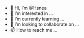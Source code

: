 - 👋 Hi, I’m @Hsnea
- 👀 I’m interested in ...
- 🌱 I’m currently learning ...
- 💞️ I’m looking to collaborate on ...
- 📫 How to reach me ...

<!---
Hsnea/Hsnea is a ✨ special ✨ repository because its `README.md` (this file) appears on your GitHub profile.
You can click the Preview link to take a look at your changes.
--->
